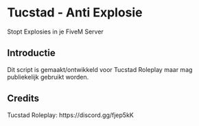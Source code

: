 # Tucstad - Anti Explosie
Stopt Explosies in je FiveM Server

<h2>Introductie</h2>
Dit script is gemaakt/ontwikkeld voor Tucstad Roleplay maar mag publiekelijk gebruikt worden.

<h2>Credits</h2>
Tucstad Roleplay: https://discord.gg/fjep5kK
